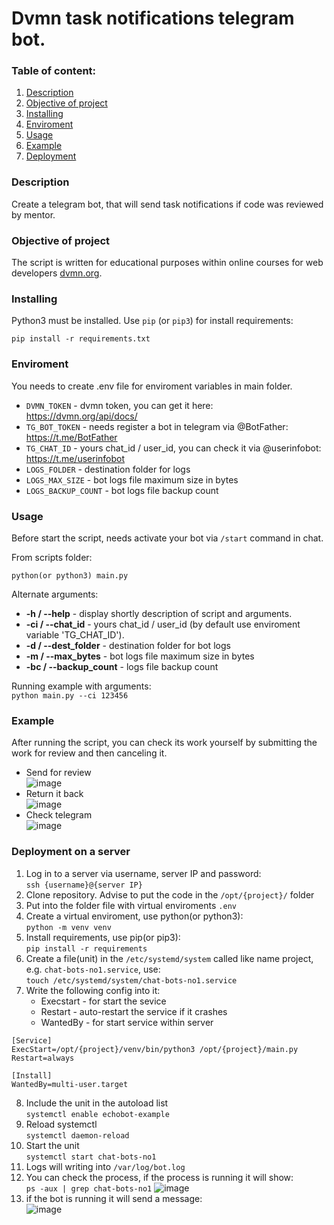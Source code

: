 # Dvmn task notifications telegram bot.
### Table of content:
1. [Description](#description)
2. [Objective of project](#objective-of-project)
3. [Installing](#installing)
4. [Enviroment](#enviroment)
5. [Usage](#usage)
6. [Example](#example)
7. [Deployment](#deployment-on-a-server)

### Description 

Create a telegram bot, that will send task notifications if code was reviewed by mentor.

### Objective of project

The script is written for educational purposes within online courses for web developers [dvmn.org](https://dvmn.org/).

### Installing

Python3 must be installed. 
Use `pip` (or `pip3`) for install requirements:
```
pip install -r requirements.txt
```

### Enviroment

You needs to create .env file for enviroment variables in main folder.

- `DVMN_TOKEN` - dvmn token, you can get it here: https://dvmn.org/api/docs/  
- `TG_BOT_TOKEN` - needs register a bot in telegram via @BotFather: https://t.me/BotFather
- `TG_CHAT_ID` - yours chat_id / user_id, you can check it via @userinfobot: https://t.me/userinfobot
- `LOGS_FOLDER` - destination folder for logs
- `LOGS_MAX_SIZE` - bot logs file maximum size in bytes
- `LOGS_BACKUP_COUNT` - bot logs file backup count

### Usage
Before start the script, needs activate your bot via `/start` command in chat.

From scripts folder:
```
python(or python3) main.py
```
Alternate arguments:
- **-h / --help** - display shortly description of script and arguments.
- **-ci / --chat_id** - yours chat_id / user_id (by default use enviroment variable 'TG_CHAT_ID').  
- **-d / --dest_folder** - destination folder for bot logs
- **-m / --max_bytes** - bot logs file maximum size in bytes
- **-bc / --backup_count** - logs file backup count


Running example with arguments:  
`python main.py --ci 123456`

### Example
After running the script, you can check its work yourself by submitting the work for review and then canceling it.
- Send for review  
![image](https://user-images.githubusercontent.com/79669407/226210713-03f99181-eb63-471b-8a27-c6f6468d623e.png)  
- Return it back  
![image](https://user-images.githubusercontent.com/79669407/226210783-fe2f5c43-56ba-46f4-a82b-c446e5efd7e8.png)  
- Check telegram  
![image](https://user-images.githubusercontent.com/79669407/226210848-b462c3a6-5a72-4e42-afb8-48ce11d72448.png)

### Deployment on a server

1. Log in to a server via username, server IP and password:  
`ssh {username}@{server IP}`
2. Clone repository. Advise to put the code in the `/opt/{project}/` folder
3. Put into the folder file with virtual enviroments `.env`
4. Create a virtual enviroment, use python(or python3):  
`python -m venv venv`
5. Install requirements, use pip(or pip3):  
 `pip install -r requirements`
6. Create a file(unit) in the `/etc/systemd/system` called like name project, e.g. `chat-bots-no1.service`, use:  
`touch /etc/systemd/system/chat-bots-no1.service`
7. Write the following config into it:  
    * Execstart - for start the sevice
    * Restart - auto-restart the service if it crashes
    * WantedBy - for start service within server
```
[Service]  
ExecStart=/opt/{project}/venv/bin/python3 /opt/{project}/main.py
Restart=always

[Install]
WantedBy=multi-user.target
```  
8. Include the unit in the autoload list  
`systemctl enable echobot-example`
9. Reload systemctl  
`systemctl daemon-reload`
10. Start the unit  
`systemctl start chat-bots-no1`
11. Logs will writing into `/var/log/bot.log`
12. You can check the process, if the process is running it will show:  
`ps -aux | grep chat-bots-no1`
![image](https://user-images.githubusercontent.com/79669407/228650981-e6f8016a-40e6-4c4f-88ef-a3df6969d2fc.png)
13. if the bot is running it will send a message:  
![image](https://user-images.githubusercontent.com/79669407/228651407-0473a366-5cab-4ac8-a346-8e8435ce402d.png)

